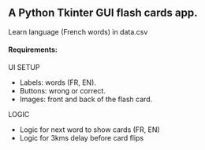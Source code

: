 ## A Python Tkinter GUI flash cards app.

Learn language (French words) in data.csv

#### Requirements:

UI SETUP
- Labels: words (FR, EN).
- Buttons: wrong or correct.
- Images: front and back of the flash card.

LOGIC
- Logic for next word to show cards (FR, EN)
- Logic for 3kms delay before card flips